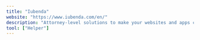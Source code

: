 ```yaml
---
title: "Iubenda"
website: "https://www.iubenda.com/en/"
description: "Attorney-level solutions to make your websites and apps compliant with the law across multiple countries and legislations"
tool: ["Helper"]
---
```

